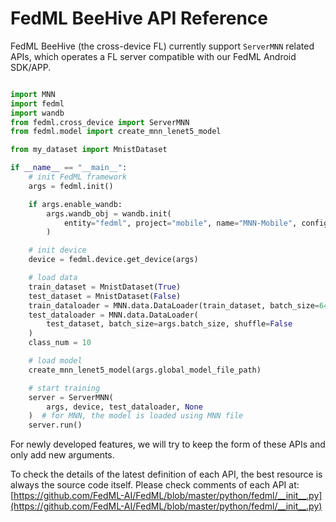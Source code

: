# FedML BeeHive API Reference

FedML BeeHive (the cross-device FL) currently support `ServerMNN` related APIs, which operates a FL server compatible with our FedML Android SDK/APP.
```python

import MNN
import fedml
import wandb
from fedml.cross_device import ServerMNN
from fedml.model import create_mnn_lenet5_model

from my_dataset import MnistDataset

if __name__ == "__main__":
    # init FedML framework
    args = fedml.init()

    if args.enable_wandb:
        args.wandb_obj = wandb.init(
            entity="fedml", project="mobile", name="MNN-Mobile", config=args
        )

    # init device
    device = fedml.device.get_device(args)

    # load data
    train_dataset = MnistDataset(True)
    test_dataset = MnistDataset(False)
    train_dataloader = MNN.data.DataLoader(train_dataset, batch_size=64, shuffle=True)
    test_dataloader = MNN.data.DataLoader(
        test_dataset, batch_size=args.batch_size, shuffle=False
    )
    class_num = 10

    # load model
    create_mnn_lenet5_model(args.global_model_file_path)

    # start training
    server = ServerMNN(
        args, device, test_dataloader, None
    )  # for MNN, the model is loaded using MNN file
    server.run()
```


For newly developed features, we will try to keep the form of these APIs and only add new arguments. 

To check the details of the latest definition of each API, the best resource is always the source code itself. Please check comments of each API at:
[https://github.com/FedML-AI/FedML/blob/master/python/fedml/__init__.py](https://github.com/FedML-AI/FedML/blob/master/python/fedml/__init__.py)
